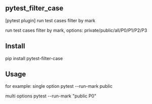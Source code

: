 ## pytest_filter_case
[pytest plugin]  run test cases filter by mark

run test cases filter by mark, options: private/public/all/P0/P1/P2/P3

## Install
pip install pytest-filter-case

## Usage
for example:
  single option
    pytest --run-mark public

  multi options
    pytest --run-mark "public P0"